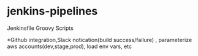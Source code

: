 # jenkins-pipelines
Jenkinsfile Groovy Scripts

*Github integration,Slack notication(build success/failure)
, parameterize aws accounts(dev,stage,prod), load env vars, etc
